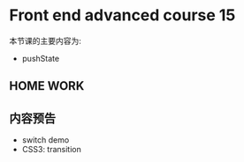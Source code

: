 # Front end advanced course 15

本节课的主要内容为:

- pushState

## HOME WORK

## 内容预告

- switch demo
- CSS3: transition
